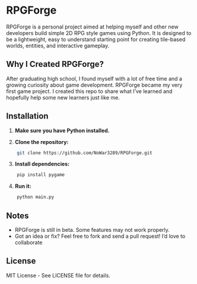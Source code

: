 # RPGForge

RPGForge is a personal project aimed at helping myself and other new developers build simple 2D RPG style games using Python. It is designed to be a lightweight, easy to understand starting point for creating tile-based worlds, entities, and interactive gameplay.

## Why I Created RPGForge?

After graduating high school, I found myself with a lot of free time and a growing curiosity about game development. RPGForge became my very first game project. I created this repo to share what I’ve learned and hopefully help some new learners just like me.

## Installation

1. **Make sure you have Python installed.**

2. **Clone the repository:**
```bash
    git clone https://github.com/NoWar3289/RPGForge.git
   ```

3. **Install dependencies:**
```bash
    pip install pygame
   ```

4. **Run it:**
```bash
    python main.py
   ```

## Notes

* RPGForge is still in beta. Some features may not work properly.
* Got an idea or fix? Feel free to fork and send a pull request! I’d love to collaborate

## License

MIT License - See LICENSE file for details.

<br/>
